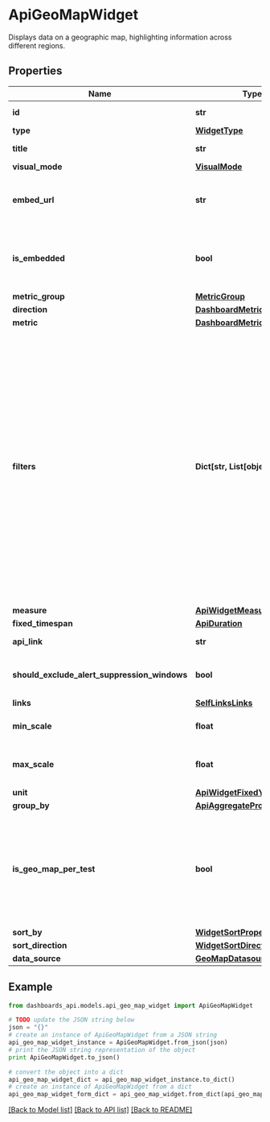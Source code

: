 # ApiGeoMapWidget

Displays data on a geographic map, highlighting information across different regions.

## Properties
Name | Type | Description | Notes
------------ | ------------- | ------------- | -------------
**id** | **str** | Identifier of the widget. | [optional] 
**type** | [**WidgetType**](WidgetType.md) |  | [optional] 
**title** | **str** | Title of the widget | [optional] 
**visual_mode** | [**VisualMode**](VisualMode.md) |  | [optional] 
**embed_url** | **str** | When &#x60;isEmbedded&#x60; is set to &#x60;true&#x60;, an &#x60;embedUrl&#x60; is provided. | [optional] [readonly] 
**is_embedded** | **bool** | Set to &#x60;true&#x60; if widget is marked as embedded; otherwise, set to &#x60;false&#x60;. | [optional] 
**metric_group** | [**MetricGroup**](MetricGroup.md) |  | [optional] 
**direction** | [**DashboardMetricDirection**](DashboardMetricDirection.md) |  | [optional] 
**metric** | [**DashboardMetric**](DashboardMetric.md) |  | [optional] 
**filters** | **Dict[str, List[object]]** | (Optional) Specifies the filters applied to the widget. When present, the &#x60;filters&#x60; property displays. Each filter object has two properties: &#x60;filterProperty&#x60; and &#x60;filterValue&#x60;. The &#x60;filterProperty&#x60; can be values like Agents, Agent Groups, Tests, Monitors, etc. The &#x60;filterValue&#x60; represents theIdentifierof the selected property. | [optional] 
**measure** | [**ApiWidgetMeasure**](ApiWidgetMeasure.md) |  | [optional] 
**fixed_timespan** | [**ApiDuration**](ApiDuration.md) |  | [optional] 
**api_link** | **str** |  | [optional] [readonly] 
**should_exclude_alert_suppression_windows** | **bool** | Excludes alert suppression window data if set to &#x60;true&#x60;. | [optional] 
**links** | [**SelfLinksLinks**](SelfLinksLinks.md) |  | [optional] 
**min_scale** | **float** | Mininum scale configured in the widget. | [optional] 
**max_scale** | **float** | Maximum scale configured in the widget. | [optional] 
**unit** | [**ApiWidgetFixedYScalePrefix**](ApiWidgetFixedYScalePrefix.md) |  | [optional] 
**group_by** | [**ApiAggregateProperty**](ApiAggregateProperty.md) |  | [optional] 
**is_geo_map_per_test** | **bool** | Indicates whether a separate map is displayed for each test within the widget. When set to true, individual maps are generated. | [optional] 
**sort_by** | [**WidgetSortProperty**](WidgetSortProperty.md) |  | [optional] 
**sort_direction** | [**WidgetSortDirection**](WidgetSortDirection.md) |  | [optional] 
**data_source** | [**GeoMapDatasource**](GeoMapDatasource.md) |  | [optional] 

## Example

```python
from dashboards_api.models.api_geo_map_widget import ApiGeoMapWidget

# TODO update the JSON string below
json = "{}"
# create an instance of ApiGeoMapWidget from a JSON string
api_geo_map_widget_instance = ApiGeoMapWidget.from_json(json)
# print the JSON string representation of the object
print ApiGeoMapWidget.to_json()

# convert the object into a dict
api_geo_map_widget_dict = api_geo_map_widget_instance.to_dict()
# create an instance of ApiGeoMapWidget from a dict
api_geo_map_widget_form_dict = api_geo_map_widget.from_dict(api_geo_map_widget_dict)
```
[[Back to Model list]](../README.md#documentation-for-models) [[Back to API list]](../README.md#documentation-for-api-endpoints) [[Back to README]](../README.md)


